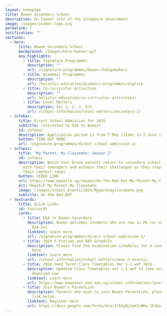 ```yaml
---
layout: homepage
title: Bowen Secondary School
description: An Isomer site of the Singapore Government
image: /images/isomer-logo.svg
permalink: /
notification: ""
sections:
  - hero:
      title: Bowen Secondary School
      background: /images/hero-banner.gif
      key_highlights:
        - title: Signature Programmes
          description: ""
          url: /signature-programmes/bowen-changemakers
        - title: Academic Programmes
          description: ""
          url: /holistic-education/academic-programmes/english
        - title: Co-curricular Activities
          description: ""
          url: holistic-education/co-curricular-activities/
        - title: Level Matters
          description: Sec 1, 2, 3, 4/5
          url: /school-information/level-matters/secondary-1/
  - infobar:
      title: Direct School Admission for 2025
      subtitle: interested to DSA to Bowen?
      id: infobar
      description: Application period is from 7 May (11am) to 3 June (3pm)
      button: FIND OUT MORE
      url: /signature-programmes/direct-school-admission-1/
  - infopic:
      title: "My Parent, My Classmate: Season 2"
      id: infopic
      description: Watch four brave parents return to secondary school to reconnect
        with their teenagers and witness their challenges as they step out of
        their comfort zones...
      button: VIDEO LINK
      url: https://www.mewatch.sg/season/On-The-Red-Dot-My-Parent-My-Classmate-S2-432815
      alt: Mewatch My Parent My Classmate
      image: /images/School Events/2024/Myparenmyclassmate.png
      subtitle: On The Red DOT
  - textcards:
      title: Quick Links
      id: textcards
      cards:
        - title: DSA to Bowen Secondary
          description: Bowen welcomes students who are now in P6 (or equivalent) to apply
            DSA-Sec
          linktext: Learn more
          url: /signature-programmes/direct-school-admission-1/
        - title: 2024 O Prelims and EOY Schedule
          description: Please find the examination schedules for O Level Prelims and EOY
            here.
          linktext: Learn more
          url: /school-information/school-matters/news-n-events/
        - title: 2024 Sem2 Term3 Class Timetables Ver 1.2 wef 24/6
          description: Updated Class Timetables ver 1.2 wef 24 June are available to
            download now
          linktext: Learn more
          url: https://www.bowensec.moe.edu.sg/school-information/level-matters/secondary-1/class-timetables/
        - title: Join Bowen's ParentLink
          description: Parents who wish to join Bowen ParentLink, please register via the
            link below.
          linktext: Register here
          url: https://docs.google.com/forms/d/e/1FAIpQLSek5jWMu-Ik1Gxfht-VVy7vfdGIgLYBdf7Wssvx1Hz56QQZqQ/viewform
---
```

